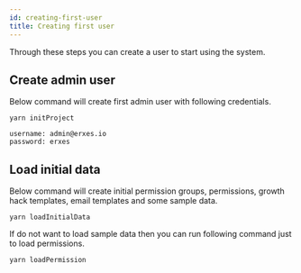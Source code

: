 ```yaml
---
id: creating-first-user
title: Creating first user
---
```


Through these steps you can create a user to start using the system.

## Create admin user

Below command will create first admin user with following credentials.

```
yarn initProject
```

```
username: admin@erxes.io
password: erxes
```

## Load initial data

Below command will create initial permission groups, permissions, growth hack templates, email templates and some sample data.

```
yarn loadInitialData
```

If do not want to load sample data then you can run following command just to load permissions.

```
yarn loadPermission
```